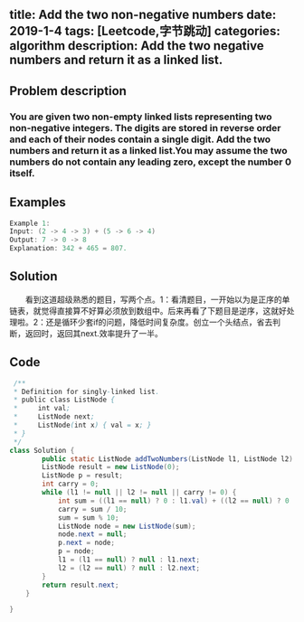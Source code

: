 title:  Add the two non-negative numbers
date: 2019-1-4
tags: [Leetcode,字节跳动]
categories: algorithm
description: Add the two  negative numbers and return it as a linked list.
---
## Problem description
  ### You are given two non-empty linked lists representing two non-negative integers. The digits are stored in reverse order and each of their nodes contain a single digit. Add the two numbers and return it as a linked list.You may assume the two numbers do not contain any leading zero, except the number 0 itself.
 ## Examples
``` java
Example 1:
Input: (2 -> 4 -> 3) + (5 -> 6 -> 4)
Output: 7 -> 0 -> 8
Explanation: 342 + 465 = 807.
```

## Solution
　　看到这道超级熟悉的题目，写两个点。1：看清题目，一开始以为是正序的单链表，就觉得直接算不好算必须放到数组中。后来再看了下题目是逆序，这就好处理啦。2：还是循环少套if的问题，降低时间复杂度。创立一个头结点，省去判断，返回时，返回其next.效率提升了一半。

## Code

```java
 /**
 * Definition for singly-linked list.
 * public class ListNode {
 *     int val;
 *     ListNode next;
 *     ListNode(int x) { val = x; }
 * }
 */
class Solution {
        public static ListNode addTwoNumbers(ListNode l1, ListNode l2) {
        ListNode result = new ListNode(0);
        ListNode p = result;
        int carry = 0;
        while (l1 != null || l2 != null || carry != 0) {
            int sum = ((l1 == null) ? 0 : l1.val) + ((l2 == null) ? 0 : l2.val) + carry;
            carry = sum / 10;
            sum = sum % 10;
            ListNode node = new ListNode(sum);
            node.next = null;
            p.next = node;
            p = node;
            l1 = (l1 == null) ? null : l1.next;
            l2 = (l2 == null) ? null : l2.next;
        }
        return result.next;
    }

}
```
